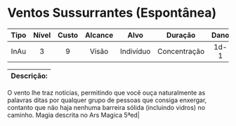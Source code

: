 # Ventos Sussurrantes (Espontânea)
Tipo   | Nível | Custo | Alcance |    Alvo   |    Duração    | Dano
:----: | :---: | :---: | :---:   | :------:  | :-----------: | :---:
InAu   | 3     | 9     | Visão   | Indivíduo | Concentração  |  1d-1

**Descrição:** |
:-------------------------------------------------------------------|
O vento lhe traz notícias, permitindo que você ouça naturalmente as palavras ditas por qualquer grupo de pessoas que consiga enxergar, contanto que não haja nenhuma barreira sólida (incluindo vidros) no caminho.
Magia descrita no Ars Magica 5ªed|
